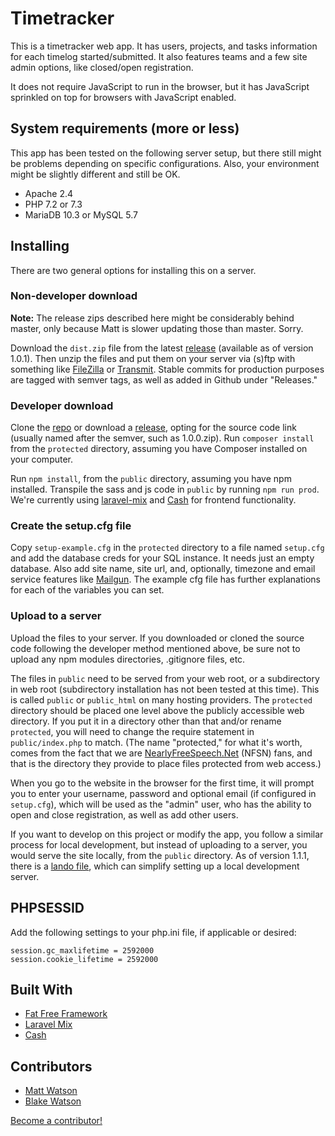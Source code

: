 # Timetracker

This is a timetracker web app. It has users, projects, and tasks information for each timelog started/submitted. It also features teams and a few site admin options, like closed/open registration.

It does not require JavaScript to run in the browser, but it has JavaScript sprinkled on top for browsers with JavaScript enabled.

## System requirements (more or less)

This app has been tested on the following server setup, but there still might be problems depending on specific configurations. Also, your environment might be slightly different and still be OK.

- Apache 2.4
- PHP 7.2 or 7.3
- MariaDB 10.3 or MySQL 5.7

## Installing

There are two general options for installing this on a server.

### Non-developer download

**Note:** The release zips described here might be considerably behind master, only because Matt is slower updating those than master. Sorry.

Download the `dist.zip` file from the latest [release](https://github.com/mateowatson/timetracker/releases) (available as of version 1.0.1). Then unzip the files and put them on your server via (s)ftp with something like [FileZilla](https://filezilla-project.org/) or [Transmit](https://www.panic.com/transmit/). Stable commits for production purposes are tagged with semver tags, as well as added in Github under "Releases."

### Developer download

Clone the [repo](https://github.com/mateowatson/timetracker) or download a [release](https://github.com/mateowatson/timetracker/releases), opting for the source code link (usually named after the semver, such as 1.0.0.zip). Run `composer install` from the `protected` directory, assuming you have Composer installed on your computer.

Run `npm install`, from the `public` directory, assuming you have npm installed. Transpile the sass and js code in `public` by running `npm run prod`. We're currently using [laravel-mix](https://laravel-mix.com/docs/4.0/installation) and [Cash](https://github.com/fabiospampinato/cash) for frontend functionality.

### Create the setup.cfg file

Copy `setup-example.cfg` in the `protected` directory to a file named `setup.cfg` and add the database creds for your SQL instance. It needs just an empty database. Also add site name, site url, and, optionally, timezone and email service features like [Mailgun](https://www.mailgun.com/). The example cfg file has further explanations for each of the variables you can set.

### Upload to a server

Upload the files to your server. If you downloaded or cloned the source code following the developer method mentioned above, be sure not to upload any npm modules directories, .gitignore files, etc.

The files in `public` need to be served from your web root, or a subdirectory in web root (subdirectory installation has not been tested at this time). This is called `public` or `public_html` on many hosting providers. The `protected` directory should be placed one level above the publicly accessible web directory. If you put it in a directory other than that and/or rename `protected`, you will need to change the require statement in `public/index.php` to match. (The name "protected," for what it's worth, comes from the fact that we are [NearlyFreeSpeech.Net](https://www.nearlyfreespeech.net/) (NFSN) fans, and that is the directory they provide to place files protected from web access.)

When you go to the website in the browser for the first time, it will prompt you to enter your username, password and optional email (if configured in `setup.cfg`), which will be used as the "admin" user, who has the ability to open and close registration, as well as add other users.

If you want to develop on this project or modify the app, you follow a similar process for local development, but instead of uploading to a server, you would serve the site locally, from the `public` directory. As of version 1.1.1, there is a [lando file](https://docs.lando.dev/), which can simplify setting up a local development server.

## PHPSESSID

Add the following settings to your php.ini file, if applicable or desired:

```
session.gc_maxlifetime = 2592000
session.cookie_lifetime = 2592000
```

## Built With

- [Fat Free Framework](https://fatfreeframework.com)
- [Laravel Mix](https://laravel-mix.com/)
- [Cash](https://github.com/fabiospampinato/cash)

## Contributors

- [Matt Watson](https://github.com/mateowatson)
- [Blake Watson](https://github.com/blakewatson)

[Become a contributor!](CONTRIBUTING.md)